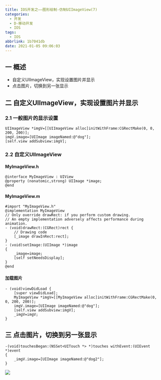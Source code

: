 ```yaml
---
title: IOS开发之——图形绘制-仿制UIImageView(7)
categories:
  - 开发
  - D-移动开发
  - IOS
tags:
  - IOS
abbrlink: 1b7041db
date: 2021-01-05 09:06:03
---
```

## 一 概述

* 自定义UIImageView，实现设置图片并显示
* 点击图片，切换到另一张显示

<!--more-->

## 二 自定义UIImageView，实现设置图片并显示

### 2.1 一般图片的显示设置

```
UIImageView *imgV=[[UIImageView alloc]initWithFrame:CGRectMake(0, 0, 200, 200)];
imgV.image=[UIImage imageNamed:@"dog"];
[self.view addSubview:imgV];
```

### 2.2 自定义UIImageView

#### MyImageView.h

```
@interface MyImageView : UIView
@property (nonatomic,strong) UIImage *image;
@end
```

#### MyImageView.m

```
#import "MyImageView.h"
@implementation MyImageView
// Only override drawRect: if you perform custom drawing.
// An empty implementation adversely affects performance during animation.
- (void)drawRect:(CGRect)rect {
    // Drawing code
    [_image drawInRect:rect];
}
- (void)setImage:(UIImage *)image
{
    _image=image;
    [self setNeedsDisplay];
}
@end
```

#### 加载图片

```
- (void)viewDidLoad {
    [super viewDidLoad]; 
    MyImageView *imgV=[[MyImageView alloc]initWithFrame:CGRectMake(0, 0, 200, 200)];
    imgV.image=[UIImage imageNamed:@"dog"];
    [self.view addSubview:imgV];
    _imgV=imgV;   
}
```

## 三 点击图片，切换到另一张显示

```
-(void)touchesBegan:(NSSet<UITouch *> *)touches withEvent:(UIEvent *)event
{
    _imgV.image=[UIImage imageNamed:@"dog2"];
}
```

![][1]



[1]:https://cdn.staticaly.com/gh/PGzxc/CDN/master/blog-ios/ios-define-uiimageview.gif
